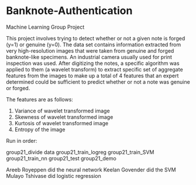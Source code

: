 # Banknote-Authentication
Machine Learning Group Project

This project involves trying to detect whether or not a given note is forged (y=1) or genuine (y=0). The data set contains information extracted from very high-resolution images that were taken from genuine and forged banknote-like specimens. An industrial camera usually used for print inspection was used. After digitizing the notes, a specific algorithm was applied to them (a wavelet transform) to extract specific set of aggregate features from the images to make up a total of 4 features that an expert determined could be sufficient to predict whether or not a note was genuine or forged. 

The features are as follows:

1.	Variance of wavelet transformed image
2.	Skewness of wavelet transformed image
3.	Kurtosis of wavelet transformed image
4.	Entropy of the image

Run in order:

group21_divide data
group21_train_logreg
group21_train_SVM
group21_train_nn
group21_test
group21_demo

Areeb Royeppen did the neural network
Keelan Govender did the SVM
Mulayo Tshivase did logistic regression

